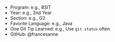 - Program: e.g., BSIT
- Year: e.g., 2nd Year
- Section: e.g., G2
- Favorite Language: e.g., Java
- One Git Tip Learned: e.g., Use `git status` often
- GitHub: @francesanne